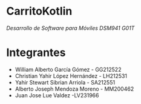 # CarritoKotlin
_Desarrollo de Software para Móviles DSM941 G01T_

# Integrantes

- William Alberto García Gómez - GG212522
- Christian Yahir López Hernández - LH212531
- Yahir Stewart Sibrian Arriola - SA212551
- Alberto Joseph Mendoza Moreno - MM200462
- Juan Jose Lue Valdez -LV231966

